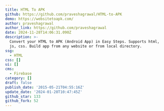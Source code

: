 ```yaml
---
title: HTML To APK
github: https://github.com/praveshagrawal/HTML-to-APK
demo: https://websitetoapk.com/
author: praveshagrawal
author_link: https://github.com/praveshagrawal
date: 2024-11-28T14:06:31.090Z
description: >-
  Convert your HTML to APK (Android App) in Easy Steps. Supports html, php, htm,
  js, css. Build app from any website or from local directory.
ssg:
  - HTML
css: []
ui: []
cms:
  - Firebase
category: []
draft: false
publish_date: '2015-05-21T04:55:16Z'
update_date: '2024-01-28T10:47:45Z'
github_star: 133
github_fork: 52
---
```

